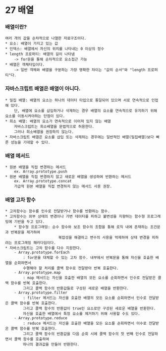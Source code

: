 # 27 배열

### 배열이란?
    여러 개의 값을 순차적으로 나열한 자료구조이다.
    * 요소: 배열이 가지고 있는 값
    * 인덱스: 배열에서 자신의 위치를 나타내는 0 이상의 정수
    * length 프로퍼티: 배열의 길이 나타냄
        -> for문을 통해 순차적으로 요소접근 가능
    * 배열은 객체타입이다.
        -> 일반 객체와 배열을 구분하는 가장 명확한 차이는 "값의 순서"와 "length 프로퍼티"다.

### 자바스크립트 배열은 배열이 아니다.
    * 밀집 배열: 배열의 요소는 하나의 데이터 타입으로 통일되어 있으며 서로 연속적으로 인접해 있다.
        단, 배열에 요소를 삽입하거나 삭제하는 경우 배열의 요소를 연속적으로 유지하기 위해 요소를 이동시켜야하는 단점이 있다.
    * 희소 배열: 배열의 요소가 연속적으로 이어져 있지 않는 배열
        자바스크립트는 희소배열을 문법적으로 허용한다.
        그러나 희소배열을 권장하지 않는다.
    * 자바스크립트 배열은 요소를 삽입 또는 삭제하는 경우에는 일반적인 배열(밀집배열)보다 빠른 성능을 기대할 수 있다.

### 배열 메서드
    * 원본 배열을 직접 변경하는 메서드
        ex. Array.prototype.push
    * 원본 배열을 직접 변경하지 않고 새로운 배열을 생성하여 반환하는 메서드
        ex. Array.prototype.concat
        가급적 원본 배열을 직접 변경하지 않는 메서드 사용 권장.

### 배열 고차 함수
    * 고차함수는 함수를 인수로 전달받거나 함수를 반환하는 함수.
    * 고차함수는 외부 상태의 변경이나 가변 데이터를 피하고 불변성을 지향하는 함수형 프로그래밍에 기반을 두고 있다.
        * 함수형 프로그래밍: 순수 함수와 보조 함수의 조합을 통해 로직 내에 존재하는 조건문과 반복문을 제거하여
                            복잡성을 해결하고 변수의 사용을 억제하여 상태 변경을 피하려는 프로그래밍 패러다임이다. 
    * 자바스크립트는 고차 함수를 다수 지원한다.
        - Array.prototype.forEach 
            : for문을 대체할 수 있는 고차 함수. 내부에서 반복문을 통해 자신을 호출한 배열을 순회하면서 
            수행해야 할 처리를 콜백 함수로 전달받아 반복 호출한다. 
        - Array.prototype.map
            : map 메서드는 자신을 호출한 배열의 모든 요소를 순회하면서 인수로 전달받은 콜백 함수를 반복 호출한다.
            그리고 콜백 함수의 반환값들로 구성된 새로운 배열을 반환한다.
        - Array.prototype.filter
            : filter 메서드는 자신을 호출한 배열의 모든 요소를 순회하면서 인수로 전달받은 콜백 함수를 반복 호출한다.
            그리고 콜백 함수의 반환값이 true인 요소로만 구성된 새로운 배열을 반환한다.
            자신을 호출한 배열에서 특정 요소를 제거하기 위해 사용할 수도 있다.
        - Array.prototype.reduce
            : reduce 메서드는 자신을 호출한 배열을 모든 요소를 순회하면서 이수로 전달받은 콜백 함수를 반복 호출한다.
            그리고 콜백 함수의 반환값을 다음 순회 시에 콜백 함수의 첫 번째 인수로 전달하면서 콜백 함수를 호출하여
            하나의 결과값을 만들어 반환한다.
        
    




